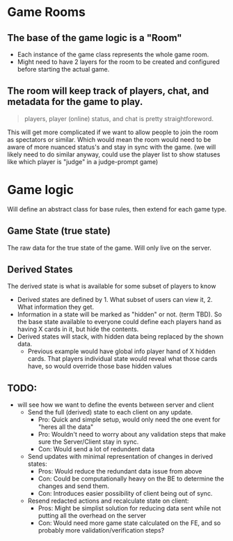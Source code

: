# Game Rooms

## The base of the game logic is a "Room"

- Each instance of the game class represents the whole game room.
- Might need to have 2 layers for the room to be created and configured before starting the actual game.

## The room will keep track of players, chat, and metadata for the game to play. 

> players, player (online) status, and chat is pretty straightforeword. 

This will get more complicated if we want to allow people to join the room as spectators or similar. Which would mean the room would need to be aware of more nuanced status's and stay in sync with the game. 
(we will likely need to do similar anyway, could use the player list to show statuses like which player is "judge" in a judge-prompt game)


# Game logic
Will define an abstract class for base rules, then extend for each game type. 

## Game State (true state)
The raw data for the true state of the game. Will only live on the server.

## Derived States
The derived state is what is available for some subset of players to know

- Derived states are defined by 1. What subset of users can view it, 2. What information they get.
- Information in a state will be marked as "hidden" or not. (term TBD). So the base state available to everyone could define each players hand as having X cards in it, but hide the contents. 
- Derived states will stack, with hidden data being replaced by the shown data.
  - Previous example would have global info player hand of X hidden cards. That players individual state would reveal what those cards have, so would override those base hidden values


## TODO:
- will see how we want to define the events between server and client
    - Send the full (derived) state to each client on any update. 
        - Pro: Quick and simple setup, would only need the one event for "heres all the data"
        - Pro: Wouldn't need to worry about any validation steps that make sure the Server/Client stay in sync.
        - Con: Would send a lot of redundent data
    - Send updates with minimal representation of changes in derived states:
        - Pros: Would reduce the redundant data issue from above
        - Con: Could be computationally heavy on the BE to determine the changes and send them. 
        - Con: Introduces easier possibility of client being out of sync. 
    - Resend redacted actions and recalculate state on client:
        - Pros: Might be simplist solution for reducing data sent while not putting all the overhead on the server
        - Con: Would need more game state calculated on the FE, and so probably more validation/verification steps?